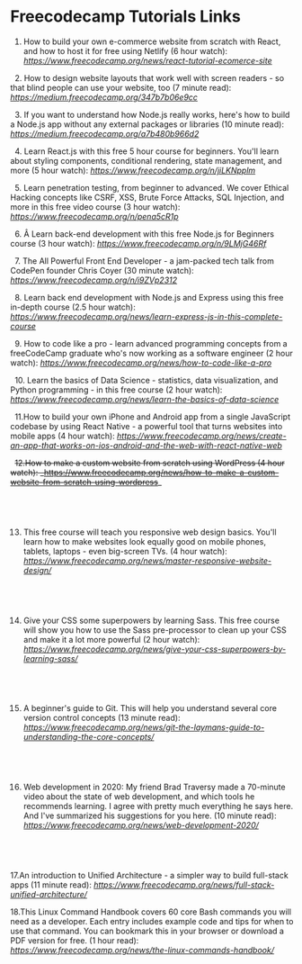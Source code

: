 # Freecodecamp Tutorials Links

1. How to build your own e-commerce website from scratch with React, and how to host it for free using Netlify (6 hour watch): _https://www.freecodecamp.org/news/react-tutorial-ecomerce-site_

 
2. How to design website layouts that work well with screen readers - so that blind people can use your website, too (7 minute read): _https://medium.freecodecamp.org/347b7b06e9cc_

 
3. If you want to understand how Node.js really works, here's how to build a Node.js app without any external packages or libraries (10 minute read): _https://medium.freecodecamp.org/a7b480b966d2_

 
4. Learn React.js with this free 5 hour course for beginners. You'll learn about styling components, conditional rendering, state management, and more (5 hour watch): _https://www.freecodecamp.org/n/jiLKNpplm_

 
5. Learn penetration testing, from beginner to advanced. We cover Ethical Hacking concepts like CSRF, XSS, Brute Force Attacks, SQL Injection, and more in this free video course (3 hour watch): _https://www.freecodecamp.org/n/pena5cR1p_

 
6. Â Learn back-end development with this free Node.js for Beginners course (3 hour watch): _https://www.freecodecamp.org/n/9LMjG46Rf_

 
7. The All Powerful Front End Developer - a jam-packed tech talk from CodePen founder Chris Coyer (30 minute watch): _https://www.freecodecamp.org/n/i9ZVp2312_

 
8. Learn back end development with Node.js and Express using this free in-depth course (2.5 hour watch): _https://www.freecodecamp.org/news/learn-express-js-in-this-complete-course_

 
9. How to code like a pro - learn advanced programming concepts from a freeCodeCamp graduate who's now working as a software engineer (2 hour watch): _https://www.freecodecamp.org/news/how-to-code-like-a-pro_

 
10. Learn the basics of Data Science - statistics, data visualization, and Python programming - in this free course (2 hour watch): _https://www.freecodecamp.org/news/learn-the-basics-of-data-science_

 
11.How to build your own iPhone and Android app from a single JavaScript codebase by using React Native - a powerful tool that turns websites into mobile apps (4 hour watch): _https://www.freecodecamp.org/news/create-an-app-that-works-on-ios-android-and-the-web-with-react-native-web_

 
~~12.How to make a custom website from scratch using WordPress (4 hour watch): ~~_~~https://www.freecodecamp.org/news/how-to-make-a-custom-website-from-scratch-using-wordpress~~_

##  

13. This free course will teach you responsive web design basics. You'll learn how to make websites look equally good on mobile phones, tablets, laptops - even big-screen TVs. (4 hour watch): _https://www.freecodecamp.org/news/master-responsive-website-design/_

##  

14. Give your CSS some superpowers by learning Sass. This free course will show you how to use the Sass pre-processor to clean up your CSS and make it a lot more powerful (2 hour watch): _https://www.freecodecamp.org/news/give-your-css-superpowers-by-learning-sass/_

##  

15. A beginner's guide to Git. This will help you understand several core version control concepts (13 minute read): _https://www.freecodecamp.org/news/git-the-laymans-guide-to-understanding-the-core-concepts/_

##  

16. Web development in 2020: My friend Brad Traversy made a 70-minute video about the state of web development, and which tools he recommends learning. I agree with pretty much everything he says here. And I've summarized his suggestions for you here. (10 minute read): _https://www.freecodecamp.org/news/web-development-2020/_

##  

17.An introduction to Unified Architecture - a simpler way to build full-stack apps (11 minute read): _https://www.freecodecamp.org/news/full-stack-unified-architecture/_

18.This Linux Command Handbook covers 60 core Bash commands you will need as a developer. Each entry includes example code and tips for when to use that command. You can bookmark this in your browser or download a PDF version for free. (1 hour read): _https://www.freecodecamp.org/news/the-linux-commands-handbook/_

